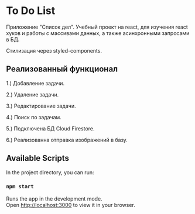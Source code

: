 # To Do List

Приложение "Список дел". Учебный проект на react, для изучения react хуков и работы с массивами данных, a также асинхронными запросами в БД.

Стилизация через styled-components.

## Реализованный функционал

1.) Добавление задачи.

2.) Удаление задачи.

3.) Редактирование задачи.

4.) Поиск по задачам.

5.) Подключена БД Cloud Firestore.

6.) Реализованна отправка изображений в базу.


## Available Scripts

In the project directory, you can run:

### `npm start`

Runs the app in the development mode.\
Open [http://localhost:3000](http://localhost:3000) to view it in your browser.



